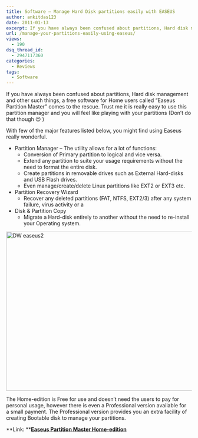 ```yaml
---
title: Software – Manage Hard Disk partitions easily with EASEUS
author: ankitdas123
date: 2011-01-13
excerpt: If you have always been confused about partitions, Hard disk management and other such things, a free software for Home users called “Easeus Partition Master” comes to the rescue. Trust me it is really easy to use this partition manager and you will feel like playing with your partitions.
url: /manage-your-partitions-easily-using-easeus/
views:
  - 190
dsq_thread_id:
  - 2947117360
categories:
  - Reviews
tags:
  - Software
---
```

If you have always been confused about partitions, Hard disk management and other such things, a free software for Home users called “Easeus Partition Master” comes to the rescue. Trust me it is really easy to use this partition manager and you will feel like playing with your partitions (Don’t do that though 😉 )

With few of the major features listed below, you might find using Easeus really wonderful.

  * Partition Manager &#8211; The utility allows for a lot of functions: 
      * Conversion of Primary partition to logical and vice versa.
      * Extend any partition to suite your usage requirements without the need to format the entire disk.
      * Create partitions in removable drives such as External Hard-disks and USB Flash drives.
      * Even manage/create/delete Linux partitions like EXT2 or EXT3 etc.
  * Partition Recovery Wizard 
      * Recover any deleted partitions (FAT, NTFS, EXT2/3) after any system failure, virus activity or a
  * Disk & Partition Copy 
      * Migrate a Hard-disk entirely to another without the need to re-install your Operating system.

[<img style="background-image: none; padding-left: 0px; padding-right: 0px; display: inline; padding-top: 0px; border: 0px;" title="DW easeus2" src="http://cdn.devilsworkshop.org/files/2011/01/DW-easeus2_thumb.png" border="0" alt="DW easeus2" width="644" height="432" />][1]

The Home-edition is Free for use and doesn&#8217;t need the users to pay for personal usage, however there is even a Professional version available for  a small payment. The Professional version provides you an extra facility of creating Bootable disk to manage your partitions.

**Link: ****<a href="http://www.partition-tool.com/personal.htm" onclick="_gaq.push(['_trackEvent', 'outbound-article', 'http://www.partition-tool.com/personal.htm', 'Easeus Partition Master Home-edition']);" target="_blank">Easeus Partition Master Home-edition</a>**

 [1]: http://cdn.devilsworkshop.org/files/2011/01/DW-easeus2.png
